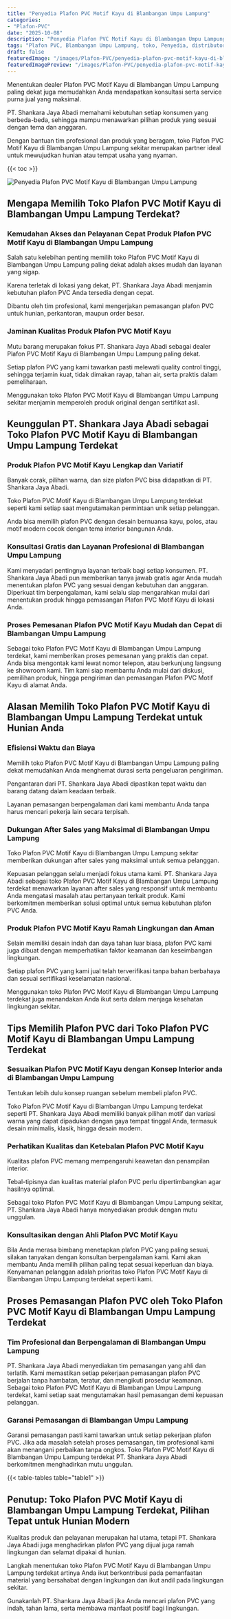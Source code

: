 ```yaml
---
title: "Penyedia Plafon PVC Motif Kayu di Blambangan Umpu Lampung"
categories:
- "Plafon-PVC"
date: "2025-10-08"
description: "Penyedia Plafon PVC Motif Kayu di Blambangan Umpu Lampung bagi hunian, kantor, dan ritel. Plafon terbaik, pilihan motif, warna menarik, beserta layanan instalasi dikerjakan oleh tenaga ahli berpengalaman dan garansi resmi!|Servis penjualan Plafon PVC Motif Kayu di Blambangan Umpu Lampung untuk kebutuhan tempat tinggal, kantor, atau ritel, beserta plafon berkualitas dan instalasi oleh teknisi profesional serta jaminan resmi.|Alternatif Plafon PVC Motif Kayu di Blambangan Umpu Lampung yang terbukti bagi tempat tinggal, perkantoran, dan toko, bersama plafon unggulan dan pemasangan oleh teknisi profesional dan kepastian resmi.|Penjualan Plafon PVC Motif Kayu di Blambangan Umpu Lampung bagi rumah, perkantoran, dan ritel, dengan plafon unggulan dan instalasi ditangani oleh tenaga ahli ahli, disertai beserta jaminan resmi.}"
tags: "Plafon PVC, Blambangan Umpu Lampung, toko, Penyedia, distributor"
draft: false
featuredImage: "/images/Plafon-PVC/penyedia-plafon-pvc-motif-kayu-di-blambangan-umpu-lampung.png"
featuredImagePreview: "/images/Plafon-PVC/penyedia-plafon-pvc-motif-kayu-di-blambangan-umpu-lampung.png"
---
```


Menentukan dealer Plafon PVC Motif Kayu di Blambangan Umpu Lampung paling dekat juga memudahkan Anda mendapatkan konsultasi serta service purna jual yang maksimal.

PT. Shankara Jaya Abadi memahami kebutuhan setiap konsumen yang berbeda-beda, sehingga mampu menawarkan pilihan produk yang sesuai dengan tema dan anggaran.

Dengan bantuan tim profesional dan produk yang beragam, toko Plafon PVC Motif Kayu di Blambangan Umpu Lampung sekitar merupakan partner ideal untuk mewujudkan hunian atau tempat usaha yang nyaman.

{{< toc >}}

![Penyedia Plafon PVC Motif Kayu di Blambangan Umpu Lampung](/images/Plafon-PVC/Penyedia-Plafon-PVC-Motif-Kayu-di-Blambangan-Umpu-Lampung.png)

## Mengapa Memilih Toko Plafon PVC Motif Kayu di Blambangan Umpu Lampung Terdekat?

### Kemudahan Akses dan Pelayanan Cepat Produk Plafon PVC Motif Kayu di Blambangan Umpu Lampung

Salah satu kelebihan penting memilih toko Plafon PVC Motif Kayu di Blambangan Umpu Lampung paling dekat adalah akses mudah dan layanan yang sigap.

Karena terletak di lokasi yang dekat, PT. Shankara Jaya Abadi menjamin kebutuhan plafon PVC Anda tersedia dengan cepat.

Dibantu oleh tim profesional, kami mengerjakan pemasangan plafon PVC untuk hunian, perkantoran, maupun order besar.

### Jaminan Kualitas Produk Plafon PVC Motif Kayu

Mutu barang merupakan fokus PT. Shankara Jaya Abadi sebagai dealer Plafon PVC Motif Kayu di Blambangan Umpu Lampung paling dekat.

Setiap plafon PVC yang kami tawarkan pasti melewati quality control tinggi, sehingga terjamin kuat, tidak dimakan rayap, tahan air, serta praktis dalam pemeliharaan.

Menggunakan toko Plafon PVC Motif Kayu di Blambangan Umpu Lampung sekitar menjamin memperoleh produk original dengan sertifikat asli.

## Keunggulan PT. Shankara Jaya Abadi sebagai Toko Plafon PVC Motif Kayu di Blambangan Umpu Lampung Terdekat

### Produk Plafon PVC Motif Kayu Lengkap dan Variatif

Banyak corak, pilihan warna, dan size plafon PVC bisa didapatkan di PT. Shankara Jaya Abadi.

Toko Plafon PVC Motif Kayu di Blambangan Umpu Lampung terdekat seperti kami setiap saat mengutamakan permintaan unik setiap pelanggan.

Anda bisa memilih plafon PVC dengan desain bernuansa kayu, polos, atau motif modern cocok dengan tema interior bangunan Anda.

### Konsultasi Gratis dan Layanan Profesional di Blambangan Umpu Lampung

Kami menyadari pentingnya layanan terbaik bagi setiap konsumen. PT. Shankara Jaya Abadi pun memberikan tanya jawab gratis agar Anda mudah menentukan plafon PVC yang sesuai dengan kebutuhan dan anggaran. Diperkuat tim berpengalaman, kami selalu siap mengarahkan mulai dari menentukan produk hingga pemasangan Plafon PVC Motif Kayu di lokasi Anda.

### Proses Pemesanan Plafon PVC Motif Kayu Mudah dan Cepat di Blambangan Umpu Lampung

Sebagai toko Plafon PVC Motif Kayu di Blambangan Umpu Lampung terdekat, kami memberikan proses pemesanan yang praktis dan cepat. Anda bisa mengontak kami lewat nomor telepon, atau berkunjung langsung ke showroom kami. Tim kami siap membantu Anda mulai dari diskusi, pemilihan produk, hingga pengiriman dan pemasangan Plafon PVC Motif Kayu di alamat Anda.

## Alasan Memilih Toko Plafon PVC Motif Kayu di Blambangan Umpu Lampung Terdekat untuk Hunian Anda

### Efisiensi Waktu dan Biaya

Memilih toko Plafon PVC Motif Kayu di Blambangan Umpu Lampung paling dekat memudahkan Anda menghemat durasi serta pengeluaran pengiriman.

Pengantaran dari PT. Shankara Jaya Abadi dipastikan tepat waktu dan barang datang dalam keadaan terbaik.

Layanan pemasangan berpengalaman dari kami membantu Anda tanpa harus mencari pekerja lain secara terpisah.

### Dukungan After Sales yang Maksimal di Blambangan Umpu Lampung

Toko Plafon PVC Motif Kayu di Blambangan Umpu Lampung sekitar memberikan dukungan after sales yang maksimal untuk semua pelanggan.

Kepuasan pelanggan selalu menjadi fokus utama kami. PT. Shankara Jaya Abadi sebagai toko Plafon PVC Motif Kayu di Blambangan Umpu Lampung terdekat menawarkan layanan after sales yang responsif untuk membantu Anda mengatasi masalah atau pertanyaan terkait produk. Kami berkomitmen memberikan solusi optimal untuk semua kebutuhan plafon PVC Anda.

### Produk Plafon PVC Motif Kayu Ramah Lingkungan dan Aman

Selain memiliki desain indah dan daya tahan luar biasa, plafon PVC kami juga dibuat dengan memperhatikan faktor keamanan dan keseimbangan lingkungan.

Setiap plafon PVC yang kami jual telah terverifikasi tanpa bahan berbahaya dan sesuai sertifikasi keselamatan nasional.

Menggunakan toko Plafon PVC Motif Kayu di Blambangan Umpu Lampung terdekat juga menandakan Anda ikut serta dalam menjaga kesehatan lingkungan sekitar.

## Tips Memilih Plafon PVC dari Toko Plafon PVC Motif Kayu di Blambangan Umpu Lampung Terdekat

### Sesuaikan Plafon PVC Motif Kayu dengan Konsep Interior anda di Blambangan Umpu Lampung

Tentukan lebih dulu konsep ruangan sebelum membeli plafon PVC.

Toko Plafon PVC Motif Kayu di Blambangan Umpu Lampung terdekat seperti PT. Shankara Jaya Abadi memiliki banyak pilihan motif dan variasi warna yang dapat dipadukan dengan gaya tempat tinggal Anda, termasuk desain minimalis, klasik, hingga desain modern.

### Perhatikan Kualitas dan Ketebalan Plafon PVC Motif Kayu

Kualitas plafon PVC memang mempengaruhi keawetan dan penampilan interior.

Tebal-tipisnya dan kualitas material plafon PVC perlu dipertimbangkan agar hasilnya optimal.

Sebagai toko Plafon PVC Motif Kayu di Blambangan Umpu Lampung sekitar, PT. Shankara Jaya Abadi hanya menyediakan produk dengan mutu unggulan.

### Konsultasikan dengan Ahli Plafon PVC Motif Kayu

Bila Anda merasa bimbang menetapkan plafon PVC yang paling sesuai, silakan tanyakan dengan konsultan berpengalaman kami. Kami akan membantu Anda memilih pilihan paling tepat sesuai keperluan dan biaya. Kenyamanan pelanggan adalah prioritas toko Plafon PVC Motif Kayu di Blambangan Umpu Lampung terdekat seperti kami.

## Proses Pemasangan Plafon PVC oleh Toko Plafon PVC Motif Kayu di Blambangan Umpu Lampung Terdekat

### Tim Profesional dan Berpengalaman di Blambangan Umpu Lampung

PT. Shankara Jaya Abadi menyediakan tim pemasangan yang ahli dan terlatih. Kami memastikan setiap pekerjaan pemasangan plafon PVC berjalan tanpa hambatan, teratur, dan mengikuti prosedur keamanan. Sebagai toko Plafon PVC Motif Kayu di Blambangan Umpu Lampung terdekat, kami setiap saat mengutamakan hasil pemasangan demi kepuasan pelanggan.

### Garansi Pemasangan di Blambangan Umpu Lampung

Garansi pemasangan pasti kami tawarkan untuk setiap pekerjaan plafon PVC. Jika ada masalah setelah proses pemasangan, tim profesional kami akan menangani perbaikan tanpa ongkos. Toko Plafon PVC Motif Kayu di Blambangan Umpu Lampung terdekat PT. Shankara Jaya Abadi berkomitmen menghadirkan mutu unggulan.

{{< table-tables table="table1" >}}

## Penutup: Toko Plafon PVC Motif Kayu di Blambangan Umpu Lampung Terdekat, Pilihan Tepat untuk Hunian Modern

Kualitas produk dan pelayanan merupakan hal utama, tetapi PT. Shankara Jaya Abadi juga menghadirkan plafon PVC yang dijual juga ramah lingkungan dan selamat dipakai di hunian.

Langkah menentukan toko Plafon PVC Motif Kayu di Blambangan Umpu Lampung terdekat artinya Anda ikut berkontribusi pada pemanfaatan material yang bersahabat dengan lingkungan dan ikut andil pada lingkungan sekitar.

Gunakanlah PT. Shankara Jaya Abadi jika Anda mencari plafon PVC yang indah, tahan lama, serta membawa manfaat positif bagi lingkungan.
